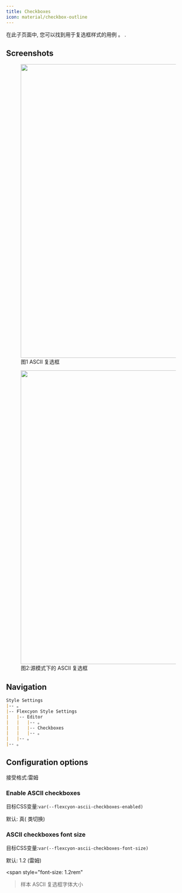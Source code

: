 ```yaml
---
title: Checkboxes
icon: material/checkbox-outline
---
```


在此子页面中, 您可以找到用于复选框样式的用例 。
.

## Screenshots
<figure markdown="span">
    <img src="。/。/。/。/assets/screenshots/ascii_checkboxes1.png" width="800">
    <figcaption
>图1 ASCII 复选框</figcaption>
</figure>

<figure markdown="span">
    <img src="。/。/。/。/assets/screenshots/ascii_checkboxes2.png" width="800">
    <figcaption
>图2:源模式下的 ASCII 复选框</figcaption>
</figure>

## Navigation
```md
Style Settings
|-- 。
|-- Flexcyon Style Settings
|   |-- Editor
|   |   |-- 。
|   |   |-- Checkboxes
|   |   |-- 。
|   |-- 。
|-- 。
```

## Configuration options
接受格式:雷姆

### Enable ASCII checkboxes
目标CSS变量:`var(--flexcyon-ascii-checkboxes-enabled)`

默认: 真( 类切换)

### ASCII checkboxes font size
目标CSS变量:`var(--flexcyon-ascii-checkboxes-font-size)`

默认: 1.2 (雷姆)

<span style="font-size: 1.2rem"
>样本 ASCII 复选框字体大小</span>